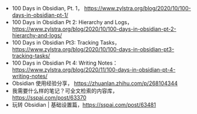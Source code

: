 - 100 Days in Obsidian, Pt. 1， https://www.zylstra.org/blog/2020/10/100-days-in-obsidian-pt-1/
- 100 Days in Obsidian Pt 2: Hierarchy and Logs， https://www.zylstra.org/blog/2020/10/100-days-in-obsidian-pt-2-hierarchy-and-logs/
- 100 Days in Obsidian Pt3: Tracking Tasks， https://www.zylstra.org/blog/2020/10/100-days-in-obsidian-pt3-tracking-tasks/
- 100 Days in Obsidian Pt 4: Writing Notes： https://www.zylstra.org/blog/2020/11/100-days-in-obsidian-pt-4-writing-notes/
- Obsidian 使用经验分享， https://zhuanlan.zhihu.com/p/268104344
- 我需要什么样的笔记？可全文检索的内容库， https://sspai.com/post/63370
- 玩转 Obsidian | 基础设置篇，https://sspai.com/post/63481
